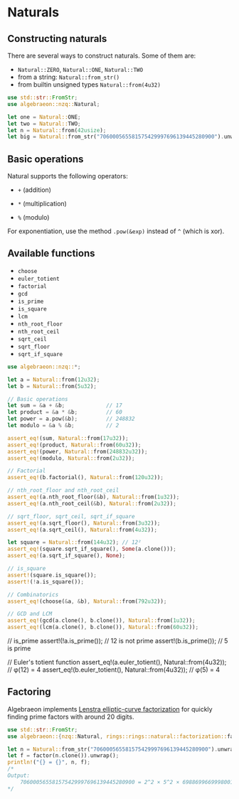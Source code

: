 # Naturals

## Constructing naturals

There are several ways to construct naturals. Some of them are:

- `Natural::ZERO`, `Natural::ONE`, `Natural::TWO`
- from a string: `Natural::from_str()`
- from builtin unsigned types `Natural::from(4u32)`

```rust
use std::str::FromStr;
use algebraeon::nzq::Natural;

let one = Natural::ONE;
let two = Natural::TWO;
let n = Natural::from(42usize);
let big = Natural::from_str("706000565581575429997696139445280900").unwrap();
```

## Basic operations

Natural supports the following operators:

- `+` (addition)

- `*` (multiplication)

- `%` (modulo)

For exponentiation, use the method `.pow(&exp)` instead of `^` (which is xor).

## Available functions

- `choose`
- `euler_totient`
- `factorial`
- `gcd`
- `is_prime`
- `is_square`
- `lcm`
- `nth_root_floor`
- `nth_root_ceil`
- `sqrt_ceil`
- `sqrt_floor`
- `sqrt_if_square`

```rust
use algebraeon::nzq::*;

let a = Natural::from(12u32);
let b = Natural::from(5u32);

// Basic operations
let sum = &a + &b;             // 17
let product = &a * &b;         // 60
let power = a.pow(&b);         // 248832
let modulo = &a % &b;          // 2

assert_eq!(sum, Natural::from(17u32));
assert_eq!(product, Natural::from(60u32));
assert_eq!(power, Natural::from(248832u32));
assert_eq!(modulo, Natural::from(2u32));

// Factorial
assert_eq!(b.factorial(), Natural::from(120u32));

// nth_root_floor and nth_root_ceil
assert_eq!(a.nth_root_floor(&b), Natural::from(1u32));
assert_eq!(a.nth_root_ceil(&b), Natural::from(2u32));

// sqrt_floor, sqrt_ceil, sqrt_if_square
assert_eq!(a.sqrt_floor(), Natural::from(3u32));
assert_eq!(a.sqrt_ceil(), Natural::from(4u32));

let square = Natural::from(144u32); // 12²
assert_eq!(square.sqrt_if_square(), Some(a.clone()));
assert_eq!(a.sqrt_if_square(), None);

// is_square
assert!(square.is_square());
assert!(!a.is_square());

// Combinatorics
assert_eq!(choose(&a, &b), Natural::from(792u32));

// GCD and LCM
assert_eq!(gcd(a.clone(), b.clone()), Natural::from(1u32));
assert_eq!(lcm(a.clone(), b.clone()), Natural::from(60u32));
```

// is_prime
assert!(!a.is_prime());      // 12 is not prime
assert!(b.is_prime());       // 5 is prime

// Euler's totient function
assert_eq!(a.euler_totient(), Natural::from(4u32));  // φ(12) = 4
assert_eq!(b.euler_totient(), Natural::from(4u32));  // φ(5) = 4

## Factoring

Algebraeon implements [Lenstra elliptic-curve factorization](https://en.wikipedia.org/wiki/Lenstra_elliptic-curve_factorization) for quickly finding prime factors with around 20 digits.

```rust
use std::str::FromStr;
use algebraeon::{nzq::Natural, rings::rings::natural::factorization::factor};

let n = Natural::from_str("706000565581575429997696139445280900").unwrap();
let f = factor(n.clone()).unwrap();
println!("{} = {}", n, f);
/*
Output:
    706000565581575429997696139445280900 = 2^2 × 5^2 × 6988699669998001 × 1010203040506070809
*/
```
